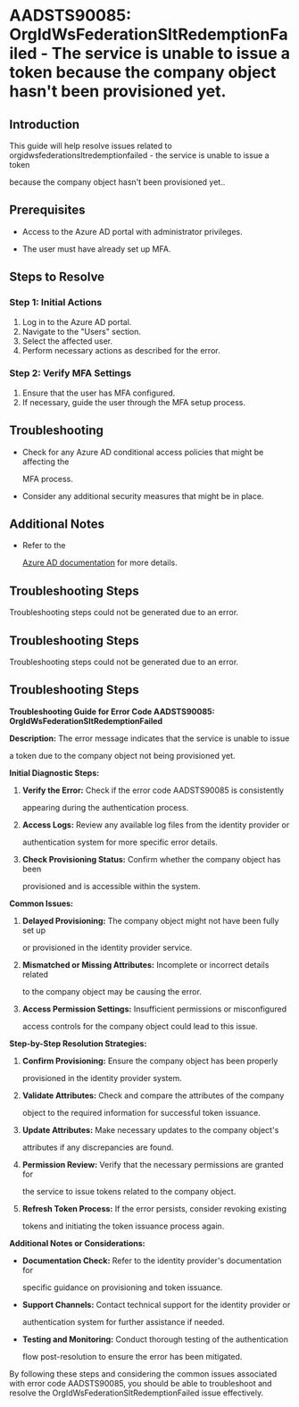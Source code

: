 # AADSTS90085: OrgIdWsFederationSltRedemptionFailed - The service is unable to issue a token because the company object hasn't been provisioned yet.


## Introduction

This guide will help resolve issues related to
orgidwsfederationsltredemptionfailed - the service is unable to issue a token

because the company object hasn't been provisioned yet..


## Prerequisites


* Access to the Azure AD portal with administrator privileges.

* The user must have already set up MFA.


## Steps to Resolve


### Step 1: Initial Actions

1. Log in to the Azure AD portal.
2. Navigate to the "Users" section.
3. Select the affected user.
4. Perform necessary actions as described for the error.


### Step 2: Verify MFA Settings

1. Ensure that the user has MFA configured.
2. If necessary, guide the user through the MFA setup process.


## Troubleshooting


* Check for any Azure AD conditional access policies that might be affecting the

  MFA process.

* Consider any additional security measures that might be in place.


## Additional Notes


* Refer to the

  [Azure AD 
documentation](https://learn.microsoft.com/en-us/azure/active-directory/)
  for more details.


## Troubleshooting Steps

Troubleshooting steps could not be generated due to an error.


## Troubleshooting Steps

Troubleshooting steps could not be generated due to an error.


## Troubleshooting Steps

**Troubleshooting Guide for Error Code AADSTS90085:
OrgIdWsFederationSltRedemptionFailed**

**Description:** The error message indicates that the service is unable to issue

a token due to the company object not being provisioned yet.

**Initial Diagnostic Steps:** 

1. **Verify the Error:** Check if the error code AADSTS90085 is consistently

   appearing during the authentication process.
2. **Access Logs:** Review any available log files from the identity provider or

   authentication system for more specific error details.
3. **Check Provisioning Status:** Confirm whether the company object has been

   provisioned and is accessible within the system.

**Common Issues:** 

1. **Delayed Provisioning:** The company object might not have been fully set up

   or provisioned in the identity provider service.
2. **Mismatched or Missing Attributes:** Incomplete or incorrect details related

   to the company object may be causing the error.
3. **Access Permission Settings:** Insufficient permissions or misconfigured

   access controls for the company object could lead to this issue.

**Step-by-Step Resolution Strategies:** 

1. **Confirm Provisioning:** Ensure the company object has been properly

   provisioned in the identity provider system.
2. **Validate Attributes:** Check and compare the attributes of the company

   object to the required information for successful token issuance.
3. **Update Attributes:** Make necessary updates to the company object's

   attributes if any discrepancies are found.
4. **Permission Review:** Verify that the necessary permissions are granted for

   the service to issue tokens related to the company object.
5. **Refresh Token Process:** If the error persists, consider revoking existing

   tokens and initiating the token issuance process again.

**Additional Notes or Considerations:**


* **Documentation Check:** Refer to the identity provider's documentation for

  specific guidance on provisioning and token issuance.

* **Support Channels:** Contact technical support for the identity provider or

  authentication system for further assistance if needed.

* **Testing and Monitoring:** Conduct thorough testing of the authentication

  flow post-resolution to ensure the error has been mitigated.

By following these steps and considering the common issues associated with error
code AADSTS90085, you should be able to troubleshoot and resolve the
OrgIdWsFederationSltRedemptionFailed issue effectively.